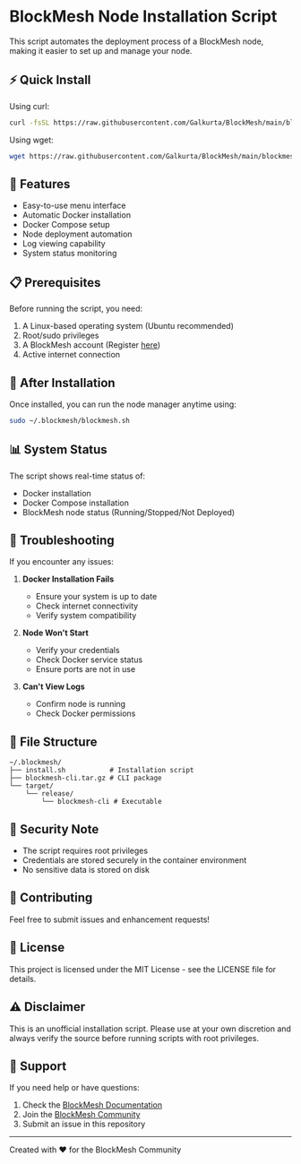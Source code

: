 # BlockMesh Node Installation Script

This script automates the deployment process of a BlockMesh node, making it easier to set up and manage your node.

## ⚡ Quick Install

Using curl:

```bash
curl -fsSL https://raw.githubusercontent.com/Galkurta/BlockMesh/main/blockmesh.sh -o blockmesh.sh && chmod +x blockmesh.sh && sudo ./blockmesh.sh
```

Using wget:

```bash
wget https://raw.githubusercontent.com/Galkurta/BlockMesh/main/blockmesh.sh && chmod +x blockmesh.sh && sudo ./blockmesh.sh
```

## 🚀 Features

- Easy-to-use menu interface
- Automatic Docker installation
- Docker Compose setup
- Node deployment automation
- Log viewing capability
- System status monitoring

## 📋 Prerequisites

Before running the script, you need:

1. A Linux-based operating system (Ubuntu recommended)
2. Root/sudo privileges
3. A BlockMesh account (Register [here](https://app.blockmesh.xyz/register?invite_code=Galkurta))
4. Active internet connection

## 🔧 After Installation

Once installed, you can run the node manager anytime using:

```bash
sudo ~/.blockmesh/blockmesh.sh
```

## 📊 System Status

The script shows real-time status of:

- Docker installation
- Docker Compose installation
- BlockMesh node status (Running/Stopped/Not Deployed)

## 🛟 Troubleshooting

If you encounter any issues:

1. **Docker Installation Fails**

   - Ensure your system is up to date
   - Check internet connectivity
   - Verify system compatibility

2. **Node Won't Start**

   - Verify your credentials
   - Check Docker service status
   - Ensure ports are not in use

3. **Can't View Logs**
   - Confirm node is running
   - Check Docker permissions

## 📁 File Structure

```
~/.blockmesh/
├── install.sh           # Installation script
├── blockmesh-cli.tar.gz # CLI package
└── target/
    └── release/
        └── blockmesh-cli # Executable
```

## 🔐 Security Note

- The script requires root privileges
- Credentials are stored securely in the container environment
- No sensitive data is stored on disk

## 🤝 Contributing

Feel free to submit issues and enhancement requests!

## 📜 License

This project is licensed under the MIT License - see the LICENSE file for details.

## ⚠️ Disclaimer

This is an unofficial installation script. Please use at your own discretion and always verify the source before running scripts with root privileges.

## 💪 Support

If you need help or have questions:

1. Check the [BlockMesh Documentation](https://docs.blockmesh.xyz)
2. Join the [BlockMesh Community](https://discord.gg/blockmesh)
3. Submit an issue in this repository

---

Created with ❤️ for the BlockMesh Community
